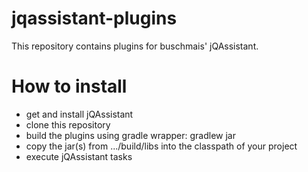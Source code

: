 jqassistant-plugins
===================
This repository contains plugins for buschmais' jQAssistant.

How to install
==============
* get and install jQAssistant
* clone this repository
* build the plugins using gradle wrapper: gradlew jar
* copy the jar(s) from .../build/libs into the classpath of your project
* execute jQAssistant tasks
